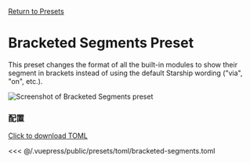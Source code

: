 [Return to Presets](./README.md#bracketed-segments)

# Bracketed Segments Preset

This preset changes the format of all the built-in modules to show their segment in brackets instead of using the default Starship wording ("via", "on", etc.).

![Screenshot of Bracketed Segments preset](/presets/img/bracketed-segments.png)

### 配置

[Click to download TOML](/presets/toml/bracketed-segments.toml)

<<< @/.vuepress/public/presets/toml/bracketed-segments.toml
